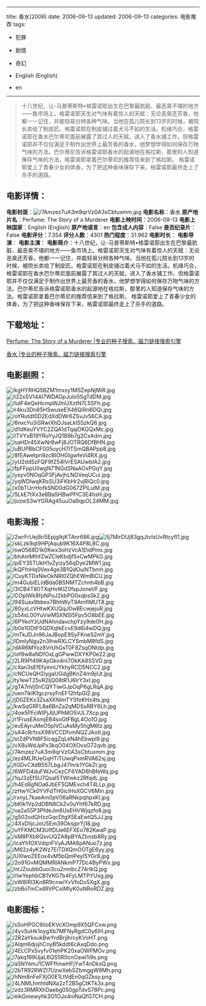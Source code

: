 
---
title: 香水(2006)
date: 2006-09-13
updated: 2006-09-13
categories: 电影推荐
tags:
- 犯罪
- 剧情
- 奇幻

- English (English)
- en
---


> 十八世纪，让-马普蒂斯特•格雷诺耶出生在巴黎最肮脏、最恶臭不堪的地方——鱼市场上。格雷诺耶天生对气味有着惊人的天赋：无论恶臭还芳香，他都一一记住，并能轻易分辨各种气味。当他在孤儿院长到13岁的时候，被院长卖给了制皮匠。格雷诺耶在制皮铺过着犬马不如的生活。机缘巧合，格雷诺耶在香水巴尔蒂尼面前展露了其过人的天赋，进入了香水铺工作。但格雷诺耶并不仅仅满足于制作出世界上最芳香的香水，他梦想学得如何保存万物气味的方法。巴尔蒂尼告诉格雷诺耶香水的起源地在格拉斯，那里的人知道保存气味的方法。格雷诺耶拿着巴尔蒂尼的推荐信来到了格拉斯。 格雷诺耶爱上了青春少女的体香，为了把这种香味保存下来，格雷诺耶最终走上了杀手的道路。

## **电影详情**：

**电影封面**：<img src="https://image.tmdb.org/t/p/w200/7Amzez7uA3m9qrVz0A3sCbtuxmm.jpg" alt="/7Amzez7uA3m9qrVz0A3sCbtuxmm.jpg" title="/7Amzez7uA3m9qrVz0A3sCbtuxmm.jpg">
**电影名称**：香水
**原产地片名**：Perfume: The Story of a Murderer
**电影上映时间**：2006-09-13
**电影上映国家**：English (English)
**原产地语言**：en
**包含成人内容**：False
**是否纪录片**：False
**电影评分**：7.354
**评分人数**：4301
**热门程度**：31.962
**电影时长**：
**电影导演**：
**电影主演**：
**电影简介**：十八世纪，让-马普蒂斯特•格雷诺耶出生在巴黎最肮脏、最恶臭不堪的地方——鱼市场上。格雷诺耶天生对气味有着惊人的天赋：无论恶臭还芳香，他都一一记住，并能轻易分辨各种气味。当他在孤儿院长到13岁的时候，被院长卖给了制皮匠。格雷诺耶在制皮铺过着犬马不如的生活。机缘巧合，格雷诺耶在香水巴尔蒂尼面前展露了其过人的天赋，进入了香水铺工作。但格雷诺耶并不仅仅满足于制作出世界上最芳香的香水，他梦想学得如何保存万物气味的方法。巴尔蒂尼告诉格雷诺耶香水的起源地在格拉斯，那里的人知道保存气味的方法。格雷诺耶拿着巴尔蒂尼的推荐信来到了格拉斯。 格雷诺耶爱上了青春少女的体香，为了把这种香味保存下来，格雷诺耶最终走上了杀手的道路。

## **下载地址**：
[Perfume: The Story of a Murderer |专业的种子搜索、磁力链接搜索引擎](https://movie.amd794.com:2083/?search=Perfume%3A%20The%20Story%20of%20a%20Murderer&ordering=&mode=match_phrase&page_size=10&page=1)

[香水 |专业的种子搜索、磁力链接搜索引擎](https://movie.amd794.com:2083/?search=%E9%A6%99%E6%B0%B4&ordering=&mode=match_phrase&page_size=10&page=1)
 

## **电影剧照**：
<img src="https://image.tmdb.org/t/p/original/kgHYRHQ5BZM1mxsy1MSZepNjMiR.jpg" alt="/kgHYRHQ5BZM1mxsy1MSZepNjMiR.jpg" title="/kgHYRHQ5BZM1mxsy1MSZepNjMiR.jpg"><img src="https://image.tmdb.org/t/p/original/i22xSV14Al7WDAGpJulo5SgTdDM.jpg" alt="/i22xSV14Al7WDAGpJulo5SgTdDM.jpg" title="/i22xSV14Al7WDAGpJulo5SgTdDM.jpg"><img src="https://image.tmdb.org/t/p/original/lutF4eQeHcmpWJlnUXztN7L5SFh.jpg" alt="/lutF4eQeHcmpWJlnUXztN7L5SFh.jpg" title="/lutF4eQeHcmpWJlnUXztN7L5SFh.jpg"><img src="https://image.tmdb.org/t/p/original/r4ku3Dn85HSwuseEX46QiRn6DQi.jpg" alt="/r4ku3Dn85HSwuseEX46QiRn6DQi.jpg" title="/r4ku3Dn85HSwuseEX46QiRn6DQi.jpg"><img src="https://image.tmdb.org/t/p/original/oYRutdt0D2EdXdDWr6ZSvJv56CA.jpg" alt="/oYRutdt0D2EdXdDWr6ZSvJv56CA.jpg" title="/oYRutdt0D2EdXdDWr6ZSvJv56CA.jpg"><img src="https://image.tmdb.org/t/p/original/6nxcYu3iSRwiXhDJsaLkI5SzkQ6.jpg" alt="/6nxcYu3iSRwiXhDJsaLkI5SzkQ6.jpg" title="/6nxcYu3iSRwiXhDJsaLkI5SzkQ6.jpg"><img src="https://image.tmdb.org/t/p/original/d1dKeuYVYC2ZQA1dTqajOKGQxMc.jpg" alt="/d1dKeuYVYC2ZQA1dTqajOKGQxMc.jpg" title="/d1dKeuYVYC2ZQA1dTqajOKGQxMc.jpg"><img src="https://image.tmdb.org/t/p/original/lTVYxB19YRuYyJQ1B8b7g2CxAdm.jpg" alt="/lTVYxB19YRuYyJQ1B8b7g2CxAdm.jpg" title="/lTVYxB19YRuYyJQ1B8b7g2CxAdm.jpg"><img src="https://image.tmdb.org/t/p/original/saHDr45XwNr8wFj8JOTRQ6DfBHN.jpg" alt="/saHDr45XwNr8wFj8JOTRQ6DfBHN.jpg" title="/saHDr45XwNr8wFj8JOTRQ6DfBHN.jpg"><img src="https://image.tmdb.org/t/p/original/uBUPBbCF005uycH7ITSmQBAPpp8.jpg" alt="/uBUPBbCF005uycH7ITSmQBAPpp8.jpg" title="/uBUPBbCF005uycH7ITSmQBAPpp8.jpg"><img src="https://image.tmdb.org/t/p/original/8fEAwetpn9zcBIOHGIgwfeVl4RX.jpg" alt="/8fEAwetpn9zcBIOHGIgwfeVl4RX.jpg" title="/8fEAwetpn9zcBIOHGIgwfeVl4RX.jpg"><img src="https://image.tmdb.org/t/p/original/yU2dd5zFQF9fZ54IVrESAUwbIA2.jpg" alt="/yU2dd5zFQF9fZ54IVrESAUwbIA2.jpg" title="/yU2dd5zFQF9fZ54IVrESAUwbIA2.jpg"><img src="https://image.tmdb.org/t/p/original/fpFFppUiIwgN71NGdSNaAOxPGqY.jpg" alt="/fpFFppUiIwgN71NGdSNaAOxPGqY.jpg" title="/fpFFppUiIwgN71NGdSNaAOxPGqY.jpg"><img src="https://image.tmdb.org/t/p/original/ysyv0NOqGP3FjAvjhLNGVeqUCui.jpg" alt="/ysyv0NOqGP3FjAvjhLNGVeqUCui.jpg" title="/ysyv0NOqGP3FjAvjhLNGVeqUCui.jpg"><img src="https://image.tmdb.org/t/p/original/yqWDIwqKRsSU3iFKbHr2vjRiQc0.jpg" alt="/yqWDIwqKRsSU3iFKbHr2vjRiQc0.jpg" title="/yqWDIwqKRsSU3iFKbHr2vjRiQc0.jpg"><img src="https://image.tmdb.org/t/p/original/x0bTUrrHofkSND0dG067ZPILulM.jpg" alt="/x0bTUrrHofkSND0dG067ZPILulM.jpg" title="/x0bTUrrHofkSND0dG067ZPILulM.jpg"><img src="https://image.tmdb.org/t/p/original/5LkE7tXx3e8BaSHBwPPiC3E4hsH.jpg" alt="/5LkE7tXx3e8BaSHBwPPiC3E4hsH.jpg" title="/5LkE7tXx3e8BaSHBwPPiC3E4hsH.jpg"><img src="https://image.tmdb.org/t/p/original/jozwS3wYGRAg45uuOa9qpOL24MM.jpg" alt="/jozwS3wYGRAg45uuOa9qpOL24MM.jpg" title="/jozwS3wYGRAg45uuOa9qpOL24MM.jpg">

## **电影海报**：
<img src="https://image.tmdb.org/t/p/original/2wrFrUej8ri5EpjgIkjKTAnr686.jpg" alt="/2wrFrUej8ri5EpjgIkjKTAnr686.jpg" title="/2wrFrUej8ri5EpjgIkjKTAnr686.jpg"><img src="https://image.tmdb.org/t/p/original/lj7MirDUj83gqJtvIsUvRtcyfI1.jpg" alt="/lj7MirDUj83gqJtvIsUvRtcyfI1.jpg" title="/lj7MirDUj83gqJtvIsUvRtcyfI1.jpg"><img src="https://image.tmdb.org/t/p/original/skLzk9qt9HPjAqub9K16X4P8L8C.jpg" alt="/skLzk9qt9HPjAqub9K16X4P8L8C.jpg" title="/skLzk9qt9HPjAqub9K16X4P8L8C.jpg"><img src="https://image.tmdb.org/t/p/original/sw0568D1k0Kwx3oHzVcA1DidPmx.jpg" alt="/sw0568D1k0Kwx3oHzVcA1DidPmx.jpg" title="/sw0568D1k0Kwx3oHzVcA1DidPmx.jpg"><img src="https://image.tmdb.org/t/p/original/bhAmMIhfZwZCleKbdjf5vCwMPkG.jpg" alt="/bhAmMIhfZwZCleKbdjf5vCwMPkG.jpg" title="/bhAmMIhfZwZCleKbdjf5vCwMPkG.jpg"><img src="https://image.tmdb.org/t/p/original/piEY35TUkH1vZyizy56qDye2MW1.jpg" alt="/piEY35TUkH1vZyizy56qDye2MW1.jpg" title="/piEY35TUkH1vZyizy56qDye2MW1.jpg"><img src="https://image.tmdb.org/t/p/original/kQFfnHq0Vex4ge3B1QdOuiNTbmh.jpg" alt="/kQFfnHq0Vex4ge3B1QdOuiNTbmh.jpg" title="/kQFfnHq0Vex4ge3B1QdOuiNTbmh.jpg"><img src="https://image.tmdb.org/t/p/original/CuyKTDxNleOkNRI0ZQhEWmBlCU.jpg" alt="/CuyKTDxNleOkNRI0ZQhEWmBlCU.jpg" title="/CuyKTDxNleOkNRI0ZQhEWmBlCU.jpg"><img src="https://image.tmdb.org/t/p/original/m4GubiELIdBda0BSNMTZchnh4bB.jpg" alt="/m4GubiELIdBda0BSNMTZchnh4bB.jpg" title="/m4GubiELIdBda0BSNMTZchnh4bB.jpg"><img src="https://image.tmdb.org/t/p/original/3ICB4T80TXqHvtKlZ0fspJoneVF.jpg" alt="/3ICB4T80TXqHvtKlZ0fspJoneVF.jpg" title="/3ICB4T80TXqHvtKlZ0fspJoneVF.jpg"><img src="https://image.tmdb.org/t/p/original/COplWk8fpNPuJ2kbPG0xqbsSk2.jpg" alt="/COplWk8fpNPuJ2kbPG0xqbsSk2.jpg" title="/COplWk8fpNPuJ2kbPG0xqbsSk2.jpg"><img src="https://image.tmdb.org/t/p/original/94Suax9bbex7BhhWyT9AmflMUT8.jpg" alt="/94Suax9bbex7BhhWyT9AmflMUT8.jpg" title="/94Suax9bbex7BhhWyT9AmflMUT8.jpg"><img src="https://image.tmdb.org/t/p/original/80yxLcVHtwKXUQqJ0wBEcwjejuR.jpg" alt="/80yxLcVHtwKXUQqJ0wBEcwjejuR.jpg" title="/80yxLcVHtwKXUQqJ0wBEcwjejuR.jpg"><img src="https://image.tmdb.org/t/p/original/s54sL00YuVwMSXNSI5Fpv5O8bEE.jpg" alt="/s54sL00YuVwMSXNSI5Fpv5O8bEE.jpg" title="/s54sL00YuVwMSXNSI5Fpv5O8bEE.jpg"><img src="https://image.tmdb.org/t/p/original/6PYeoYzUdNAhndavchpYzy9de0H.jpg" alt="/6PYeoYzUdNAhndavchpYzy9de0H.jpg" title="/6PYeoYzUdNAhndavchpYzy9de0H.jpg"><img src="https://image.tmdb.org/t/p/original/b0e1GDtF5QDXqtkEcvE9d6i4wDQ.jpg" alt="/b0e1GDtF5QDXqtkEcvE9d6i4wDQ.jpg" title="/b0e1GDtF5QDXqtkEcvE9d6i4wDQ.jpg"><img src="https://image.tmdb.org/t/p/original/mTkJDJn96JaJBopE9SyFKneS2mY.jpg" alt="/mTkJDJn96JaJBopE9SyFKneS2mY.jpg" title="/mTkJDJn96JaJBopE9SyFKneS2mY.jpg"><img src="https://image.tmdb.org/t/p/original/lDmIyNgu2n3lhwRXLCYSmbM8fdS.jpg" alt="/lDmIyNgu2n3lhwRXLCYSmbM8fdS.jpg" title="/lDmIyNgu2n3lhwRXLCYSmbM8fdS.jpg"><img src="https://image.tmdb.org/t/p/original/dAR6MYoz8VrUhGsT0F8ZsqONtdp.jpg" alt="/dAR6MYoz8VrUhGsT0F8ZsqONtdp.jpg" title="/dAR6MYoz8VrUhGsT0F8ZsqONtdp.jpg"><img src="https://image.tmdb.org/t/p/original/iof8w8aNDfOxLgGPwwDXYKP0e22.jpg" alt="/iof8w8aNDfOxLgGPwwDXYKP0e22.jpg" title="/iof8w8aNDfOxLgGPwwDXYKP0e22.jpg"><img src="https://image.tmdb.org/t/p/original/2LR9Pl49K4pGkn4ni7OkKA8SSVD.jpg" alt="/2LR9Pl49K4pGkn4ni7OkKA8SSVD.jpg" title="/2LR9Pl49K4pGkn4ni7OkKA8SSVD.jpg"><img src="https://image.tmdb.org/t/p/original/cXan3sEfEfyinnUYkhyRCD5NCC2.jpg" alt="/cXan3sEfEfyinnUYkhyRCD5NCC2.jpg" title="/cXan3sEfEfyinnUYkhyRCD5NCC2.jpg"><img src="https://image.tmdb.org/t/p/original/cNCUeQH2iygaUGdgBKnZ4m9jiUt.jpg" alt="/cNCUeQH2iygaUGdgBKnZ4m9jiUt.jpg" title="/cNCUeQH2iygaUGdgBKnZ4m9jiUt.jpg"><img src="https://image.tmdb.org/t/p/original/ty1ewT25vR2ljQ08tR1J6IrY3xI.jpg" alt="/ty1ewT25vR2ljQ08tR1J6IrY3xI.jpg" title="/ty1ewT25vR2ljQ08tR1J6IrY3xI.jpg"><img src="https://image.tmdb.org/t/p/original/gTA7nVj0nCQYTiwGJpOqP6gLRqA.jpg" alt="/gTA7nVj0nCQYTiwGJpOqP6gLRqA.jpg" title="/gTA7nVj0nCQYTiwGJpOqP6gLRqA.jpg"><img src="https://image.tmdb.org/t/p/original/uen7ikIKfgczrsyFnEF12hfpGl2.jpg" alt="/uen7ikIKfgczrsyFnEF12hfpGl2.jpg" title="/uen7ikIKfgczrsyFnEF12hfpGl2.jpg"><img src="https://image.tmdb.org/t/p/original/jD0ZEKx3ZsaXKNImTYSfoKHz4ts.jpg" alt="/jD0ZEKx3ZsaXKNImTYSfoKHz4ts.jpg" title="/jD0ZEKx3ZsaXKNImTYSfoKHz4ts.jpg"><img src="https://image.tmdb.org/t/p/original/kwSqGRFL8a6BnZa2qMDSsRBY6Lh.jpg" alt="/kwSqGRFL8a6BnZa2qMDSsRBY6Lh.jpg" title="/kwSqGRFL8a6BnZa2qMDSsRBY6Lh.jpg"><img src="https://image.tmdb.org/t/p/original/4oe5PFcWIPjJIjUPhMO5VJL7Xcp.jpg" alt="/4oe5PFcWIPjJIjUPhMO5VJL7Xcp.jpg" title="/4oe5PFcWIPjJIjUPhMO5VJL7Xcp.jpg"><img src="https://image.tmdb.org/t/p/original/r1FrusEAsmjEB4soGtFBgL4Oo1O.jpg" alt="/r1FrusEAsmjEB4soGtFBgL4Oo1O.jpg" title="/r1FrusEAsmjEB4soGtFBgL4Oo1O.jpg"><img src="https://image.tmdb.org/t/p/original/evEAyruMeO5pIVCuAsMy5hgM6Iz.jpg" alt="/evEAyruMeO5pIVCuAsMy5hgM6Iz.jpg" title="/evEAyruMeO5pIVCuAsMy5hgM6Iz.jpg"><img src="https://image.tmdb.org/t/p/original/sA4cRrfxsX98VCCDfvmNQZJAotI.jpg" alt="/sA4cRrfxsX98VCCDfvmNQZJAotI.jpg" title="/sA4cRrfxsX98VCCDfvmNQZJAotI.jpg"><img src="https://image.tmdb.org/t/p/original/stZdPVN8F5icqgZqLeN4hEbwpl9.jpg" alt="/stZdPVN8F5icqgZqLeN4hEbwpl9.jpg" title="/stZdPVN8F5icqgZqLeN4hEbwpl9.jpg"><img src="https://image.tmdb.org/t/p/original/vX8uWdJpPx3kqO04OXOvxG72qvb.jpg" alt="/vX8uWdJpPx3kqO04OXOvxG72qvb.jpg" title="/vX8uWdJpPx3kqO04OXOvxG72qvb.jpg"><img src="https://image.tmdb.org/t/p/original/7Amzez7uA3m9qrVz0A3sCbtuxmm.jpg" alt="/7Amzez7uA3m9qrVz0A3sCbtuxmm.jpg" title="/7Amzez7uA3m9qrVz0A3sCbtuxmm.jpg"><img src="https://image.tmdb.org/t/p/original/ez4MLRUeGqHTiTUwqPxmRVA62sj.jpg" alt="/ez4MLRUeGqHTiTUwqPxmRVA62sj.jpg" title="/ez4MLRUeGqHTiTUwqPxmRVA62sj.jpg"><img src="https://image.tmdb.org/t/p/original/tGDvCXdB557LbgJ47lnrk1YGkZt.jpg" alt="/tGDvCXdB557LbgJ47lnrk1YGkZt.jpg" title="/tGDvCXdB557LbgJ47lnrk1YGkZt.jpg"><img src="https://image.tmdb.org/t/p/original/6WFD4duFWJvCezCF6YAD6hBfeWq.jpg" alt="/6WFD4duFWJvCezCF6YAD6hBfeWq.jpg" title="/6WFD4duFWJvCezCF6YAD6hBfeWq.jpg"><img src="https://image.tmdb.org/t/p/original/1qJ3zEfSU7QsaI5TWlwkz2RfqdL.jpg" alt="/1qJ3zEfSU7QsaI5TWlwkz2RfqdL.jpg" title="/1qJ3zEfSU7QsaI5TWlwkz2RfqdL.jpg"><img src="https://image.tmdb.org/t/p/original/h4EsBgNOa6JbEFSQMEvch4T4LLp.jpg" alt="/h4EsBgNOa6JbEFSQMEvch4T4LLp.jpg" title="/h4EsBgNOa6JbEFSQMEvch4T4LLp.jpg"><img src="https://image.tmdb.org/t/p/original/zHwYCk0YVFdTH0icIHsXGCV6Min.jpg" alt="/zHwYCk0YVFdTH0icIHsXGCV6Min.jpg" title="/zHwYCk0YVFdTH0icIHsXGCV6Min.jpg"><img src="https://image.tmdb.org/t/p/original/rxnyL7kaeAm0pV06aRNkpqhpxKl.jpg" alt="/rxnyL7kaeAm0pV06aRNkpqhpxKl.jpg" title="/rxnyL7kaeAm0pV06aRNkpqhpxKl.jpg"><img src="https://image.tmdb.org/t/p/original/bKlk1Vp2dDBN8CkZv0uYhf67kRD.jpg" alt="/bKlk1Vp2dDBN8CkZv0uYhf67kRD.jpg" title="/bKlk1Vp2dDBN8CkZv0uYhf67kRD.jpg"><img src="https://image.tmdb.org/t/p/original/va2a55P3PfdeJm6UsEHVWjqzfo8.jpg" alt="/va2a55P3PfdeJm6UsEHVWjqzfo8.jpg" title="/va2a55P3PfdeJm6UsEHVWjqzfo8.jpg"><img src="https://image.tmdb.org/t/p/original/g502odQHzzGqcDtgX5EaEwtQ5JJ.jpg" alt="/g502odQHzzGqcDtgX5EaEwtQ5JJ.jpg" title="/g502odQHzzGqcDtgX5EaEwtQ5JJ.jpg"><img src="https://image.tmdb.org/t/p/original/4XxDIijcJoU5Em39OksjprYj18.jpg" alt="/4XxDIijcJoU5Em39OksjprYj18.jpg" title="/4XxDIijcJoU5Em39OksjprYj18.jpg"><img src="https://image.tmdb.org/t/p/original/uYFKMCM3UIfDUe6EFXEo782KwaP.jpg" alt="/uYFKMCM3UIfDUe6EFXEo782KwaP.jpg" title="/uYFKMCM3UIfDUe6EFXEo782KwaP.jpg"><img src="https://image.tmdb.org/t/p/original/sM8PXb8QsvUQZA8pBYAZbnsb8Ry.jpg" alt="/sM8PXb8QsvUQZA8pBYAZbnsb8Ry.jpg" title="/sM8PXb8QsvUQZA8pBYAZbnsb8Ry.jpg"><img src="https://image.tmdb.org/t/p/original/icaYh1OXVdqnFVyAJMA6pANuo7z.jpg" alt="/icaYh1OXVdqnFVyAJMA6pANuo7z.jpg" title="/icaYh1OXVdqnFVyAJMA6pANuo7z.jpg"><img src="https://image.tmdb.org/t/p/original/M62z4yK2Wz7EiTDXQmOOTgE6yy.jpg" alt="/M62z4yK2Wz7EiTDXQmOOTgE6yy.jpg" title="/M62z4yK2Wz7EiTDXQmOOTgE6yy.jpg"><img src="https://image.tmdb.org/t/p/original/UXlwoZEEox4vM5bQmPeyl5YGr8.jpg" alt="/UXlwoZEEox4vM5bQmPeyl5YGr8.jpg" title="/UXlwoZEEox4vM5bQmPeyl5YGr8.jpg"><img src="https://image.tmdb.org/t/p/original/2o91GvMQMMRlANkmP77Dc4ByPWx.jpg" alt="/2o91GvMQMMRlANkmP77Dc4ByPWx.jpg" title="/2o91GvMQMMRlANkmP77Dc4ByPWx.jpg"><img src="https://image.tmdb.org/t/p/original/ntJZoubbGuoi3cu2nmbcZ74rIkQ.jpg" alt="/ntJZoubbGuoi3cu2nmbcZ74rIkQ.jpg" title="/ntJZoubbGuoi3cu2nmbcZ74rIkQ.jpg"><img src="https://image.tmdb.org/t/p/original/rlwYephbCB1VKG7b4FyLMTPYUsg.jpg" alt="/rlwYephbCB1VKG7b4FyLMTPYUsg.jpg" title="/rlwYephbCB1VKG7b4FyLMTPYUsg.jpg"><img src="https://image.tmdb.org/t/p/original/xW8IRl3Kn8R9cnwiYvVfoDx5XgX.jpg" alt="/xW8IRl3Kn8R9cnwiYvVfoDx5XgX.jpg" title="/xW8IRl3Kn8R9cnwiYvVfoDx5XgX.jpg"><img src="https://image.tmdb.org/t/p/original/zbBoTmCxd9VPCsiMlyK0uNRoRDZ.jpg" alt="/zbBoTmCxd9VPCsiMlyK0uNRoRDZ.jpg" title="/zbBoTmCxd9VPCsiMlyK0uNRoRDZ.jpg">

## **电影图标**：
<img src="https://image.tmdb.org/t/p/original/sSoHPGC9iIoEKVcXOmp9X5QFCxw.png" alt="/sSoHPGC9iIoEKVcXOmp9X5QFCxw.png" title="/sSoHPGC9iIoEKVcXOmp9X5QFCxw.png"><img src="https://image.tmdb.org/t/p/original/4yvSuHk1oygXb7MFNyRgdC0y6IH.png" alt="/4yvSuHk1oygXb7MFNyRgdC0y6IH.png" title="/4yvSuHk1oygXb7MFNyRgdC0y6IH.png"><img src="https://image.tmdb.org/t/p/original/2R2aYksukBwYrdBrjjhrcyKVoHT.png" alt="/2R2aYksukBwYrdBrjjhrcyKVoHT.png" title="/2R2aYksukBwYrdBrjjhrcyKVoHT.png"><img src="https://image.tmdb.org/t/p/original/Alqm6djsjhCnyB5kddt6cAxqDdo.png" alt="/Alqm6djsjhCnyB5kddt6cAxqDdo.png" title="/Alqm6djsjhCnyB5kddt6cAxqDdo.png"><img src="https://image.tmdb.org/t/p/original/4ELCPx5vyfv01ehPK20xaOWPMOv.png" alt="/4ELCPx5vyfv01ehPK20xaOWPMOv.png" title="/4ELCPx5vyfv01ehPK20xaOWPMOv.png"><img src="https://image.tmdb.org/t/p/original/7akq169UjaL6QS5R0cnOawl1i9s.png" alt="/7akq169UjaL6QS5R0cnOawl1i9s.png" title="/7akq169UjaL6QS5R0cnOawl1i9s.png"><img src="https://image.tmdb.org/t/p/original/a5NYemJ1CWFfhnwHFjYwT4nDksQ.png" alt="/a5NYemJ1CWFfhnwHFjYwT4nDksQ.png" title="/a5NYemJ1CWFfhnwHFjYwT4nDksQ.png"><img src="https://image.tmdb.org/t/p/original/2bTR92RWZI7UzwXebSZbmggW9Mh.png" alt="/2bTR92RWZI7UzwXebSZbmggW9Mh.png" title="/2bTR92RWZI7UzwXebSZbmggW9Mh.png"><img src="https://image.tmdb.org/t/p/original/hNm8nFeFXjO0E1LtVdEn0qGZksy.png" alt="/hNm8nFeFXjO0E1LtVdEn0qGZksy.png" title="/hNm8nFeFXjO0E1LtVdEn0qGZksy.png"><img src="https://image.tmdb.org/t/p/original/4LNMLhmhIdNXa2zT2B5gCtKTk3x.png" alt="/4LNMLhmhIdNXa2zT2B5gCtKTk3x.png" title="/4LNMLhmhIdNXa2zT2B5gCtKTk3x.png"><img src="https://image.tmdb.org/t/p/original/zdz3RMRXhDaebg050gpTdvS78Pc.png" alt="/zdz3RMRXhDaebg050gpTdvS78Pc.png" title="/zdz3RMRXhDaebg050gpTdvS78Pc.png"><img src="https://image.tmdb.org/t/p/original/eikGmewyhk3O1OJx4niNaQfG7CH.png" alt="/eikGmewyhk3O1OJx4niNaQfG7CH.png" title="/eikGmewyhk3O1OJx4niNaQfG7CH.png">
